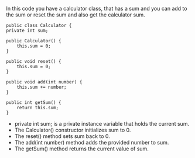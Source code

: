In this code you have a calculator class,
that has a sum and you can add to the sum
or reset the sum and also get the calculator sum.

    public class Calculator {
    private int sum;

    public Calculator() {
        this.sum = 0;
    }

    public void reset() {
        this.sum = 0;
    }

    public void add(int number) {
        this.sum += number;
    }

    public int getSum() {
        return this.sum;
    }
- private int sum; is a private instance variable that holds the current sum.
- The Calculator() constructor initializes sum to 0. 
- The reset() method sets sum back to 0.
- The add(int number) method adds the provided number to sum.
- The getSum() method returns the current value of sum.



